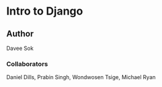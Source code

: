 # Intro to Django

## Author

Davee Sok

### Collaborators

Daniel Dills, Prabin Singh, Wondwosen Tsige, Michael Ryan
